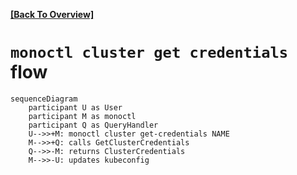 **[[Back To Overview]](.)**

# `monoctl cluster get credentials` flow

```mermaid
sequenceDiagram
    participant U as User
    participant M as monoctl
    participant Q as QueryHandler
    U-->>+M: monoctl cluster get-credentials NAME
    M-->>+Q: calls GetClusterCredentials
    Q-->>-M: returns ClusterCredentials
    M-->>-U: updates kubeconfig
```
